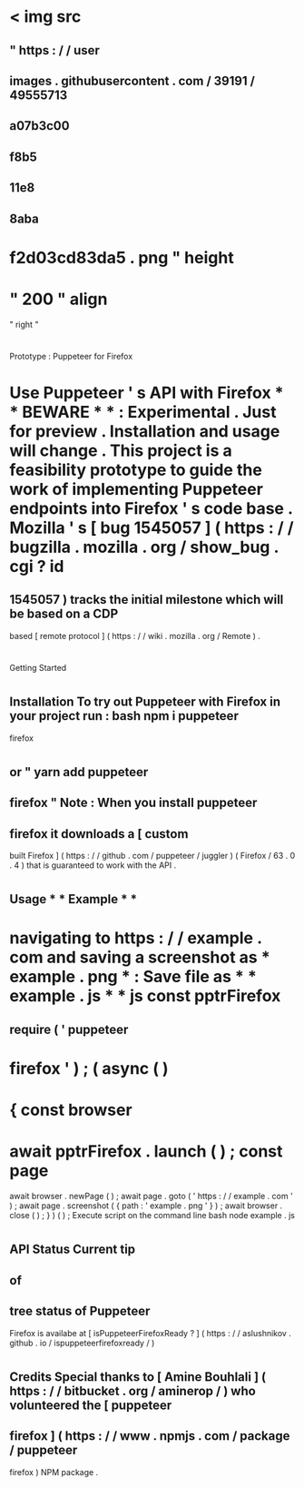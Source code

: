 <
img
src
=
"
https
:
/
/
user
-
images
.
githubusercontent
.
com
/
39191
/
49555713
-
a07b3c00
-
f8b5
-
11e8
-
8aba
-
f2d03cd83da5
.
png
"
height
=
"
200
"
align
=
"
right
"
>
#
Prototype
:
Puppeteer
for
Firefox
>
Use
Puppeteer
'
s
API
with
Firefox
*
*
BEWARE
*
*
:
Experimental
.
Just
for
preview
.
Installation
and
usage
will
change
.
This
project
is
a
feasibility
prototype
to
guide
the
work
of
implementing
Puppeteer
endpoints
into
Firefox
'
s
code
base
.
Mozilla
'
s
[
bug
1545057
]
(
https
:
/
/
bugzilla
.
mozilla
.
org
/
show_bug
.
cgi
?
id
=
1545057
)
tracks
the
initial
milestone
which
will
be
based
on
a
CDP
-
based
[
remote
protocol
]
(
https
:
/
/
wiki
.
mozilla
.
org
/
Remote
)
.
#
#
Getting
Started
#
#
#
Installation
To
try
out
Puppeteer
with
Firefox
in
your
project
run
:
bash
npm
i
puppeteer
-
firefox
#
or
"
yarn
add
puppeteer
-
firefox
"
Note
:
When
you
install
puppeteer
-
firefox
it
downloads
a
[
custom
-
built
Firefox
]
(
https
:
/
/
github
.
com
/
puppeteer
/
juggler
)
(
Firefox
/
63
.
0
.
4
)
that
is
guaranteed
to
work
with
the
API
.
#
#
#
Usage
*
*
Example
*
*
-
navigating
to
https
:
/
/
example
.
com
and
saving
a
screenshot
as
*
example
.
png
*
:
Save
file
as
*
*
example
.
js
*
*
js
const
pptrFirefox
=
require
(
'
puppeteer
-
firefox
'
)
;
(
async
(
)
=
>
{
const
browser
=
await
pptrFirefox
.
launch
(
)
;
const
page
=
await
browser
.
newPage
(
)
;
await
page
.
goto
(
'
https
:
/
/
example
.
com
'
)
;
await
page
.
screenshot
(
{
path
:
'
example
.
png
'
}
)
;
await
browser
.
close
(
)
;
}
)
(
)
;
Execute
script
on
the
command
line
bash
node
example
.
js
#
#
#
API
Status
Current
tip
-
of
-
tree
status
of
Puppeteer
-
Firefox
is
availabe
at
[
isPuppeteerFirefoxReady
?
]
(
https
:
/
/
aslushnikov
.
github
.
io
/
ispuppeteerfirefoxready
/
)
#
#
#
Credits
Special
thanks
to
[
Amine
Bouhlali
]
(
https
:
/
/
bitbucket
.
org
/
aminerop
/
)
who
volunteered
the
[
puppeteer
-
firefox
]
(
https
:
/
/
www
.
npmjs
.
com
/
package
/
puppeteer
-
firefox
)
NPM
package
.
